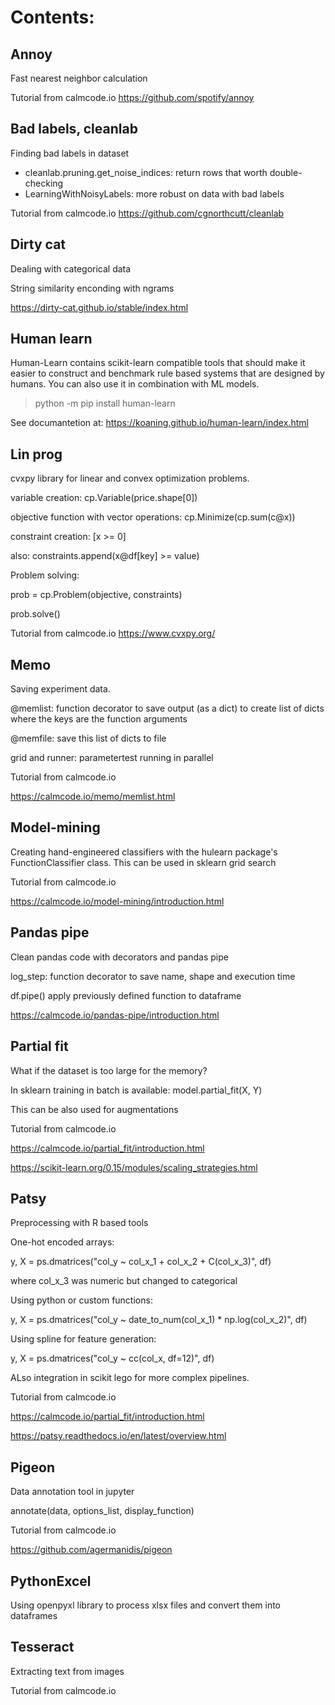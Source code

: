 # Contents:

## Annoy

Fast nearest neighbor calculation

Tutorial from calmcode.io
https://github.com/spotify/annoy


## Bad labels, cleanlab

Finding bad labels in dataset

- cleanlab.pruning.get_noise_indices: return rows that worth double-checking
- LearningWithNoisyLabels: more robust on data with bad labels

Tutorial from calmcode.io
https://github.com/cgnorthcutt/cleanlab


## Dirty cat

Dealing with categorical data

String similarity enconding with ngrams

https://dirty-cat.github.io/stable/index.html


## Human learn

Human-Learn contains scikit-learn compatible tools that should make it easier to construct and benchmark rule based systems that are designed by humans.
You can also use it in combination with ML models.

> python -m pip install human-learn

See documantetion at: https://koaning.github.io/human-learn/index.html

## Lin prog

cvxpy library for linear and convex optimization problems.

variable creation: cp.Variable(price.shape[0])

objective function with vector operations: cp.Minimize(cp.sum(c@x))

constraint creation: [x >= 0]

also: constraints.append(x@df[key] >= value)

Problem solving: 

prob = cp.Problem(objective, constraints)

prob.solve()

Tutorial from calmcode.io
https://www.cvxpy.org/


## Memo

Saving experiment data.

@memlist: function decorator to save output (as a dict) to create list of dicts where the keys are the function arguments

@memfile: save this list of dicts to file

grid and runner: parametertest running in parallel

Tutorial from calmcode.io

https://calmcode.io/memo/memlist.html


## Model-mining

Creating hand-engineered classifiers with the hulearn package's FunctionClassifier class. This can be used in sklearn grid search

Tutorial from calmcode.io

https://calmcode.io/model-mining/introduction.html


## Pandas pipe

Clean pandas code with decorators and pandas pipe

log_step: function decorator to save name, shape and execution time

df.pipe() apply previously defined function to dataframe

https://calmcode.io/pandas-pipe/introduction.html


## Partial fit

What if the dataset is too large for the memory?

In sklearn training in batch is available: model.partial_fit(X, Y)

This can be also used for augmentations

Tutorial from calmcode.io

https://calmcode.io/partial_fit/introduction.html

https://scikit-learn.org/0.15/modules/scaling_strategies.html


## Patsy

Preprocessing with R based tools

One-hot encoded arrays:

y, X = ps.dmatrices("col_y ~ col_x_1 + col_x_2 + C(col_x_3)", df)

where col_x_3 was numeric but changed to categorical

Using python or custom functions:

y, X = ps.dmatrices("col_y ~ date_to_num(col_x_1) * np.log(col_x_2)", df)

Using spline for feature generation:

y, X = ps.dmatrices("col_y ~ cc(col_x, df=12)", df)

ALso integration in scikit lego for more complex pipelines.

Tutorial from calmcode.io

https://calmcode.io/partial_fit/introduction.html

https://patsy.readthedocs.io/en/latest/overview.html


## Pigeon

Data annotation tool in jupyter

annotate(data, options_list, display_function)

Tutorial from calmcode.io

https://github.com/agermanidis/pigeon

## PythonExcel

Using openpyxl library to process xlsx files and convert them into dataframes

## Tesseract

Extracting text from images

Tutorial from calmcode.io